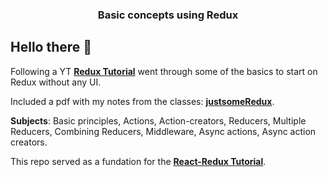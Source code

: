 <h3 align="center">
  Basic concepts using Redux
</h3>

## Hello there 👋
Following a YT **[Redux Tutorial](https://www.youtube.com/playlist?list=PLC3y8-rFHvwheJHvseC3I0HuYI2f46oAK)** went through some of the basics to start on Redux without any UI.

Included a pdf with my notes from the classes: **[justsomeRedux](https://github.com/AndrasE/Redux-tutorial/blob/main/justsomeRedux.pdf)**.

**Subjects**: Basic principles, Actions, Action-creators, Reducers, Multiple Reducers, Combining Reducers, Middleware, Async actions, Async action creators.

This repo served as a fundation for the **[React-Redux Tutorial](https://github.com/AndrasE/Redux-tutorial)**.
